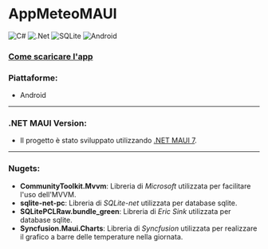 # AppMeteoMAUI

![C#](https://img.shields.io/badge/c%23-%23239120.svg?style=for-the-badge&logo=c-sharp&logoColor=white)
![.Net](https://img.shields.io/badge/.NET-5C2D91?style=for-the-badge&logo=.net&logoColor=white)
![SQLite](https://img.shields.io/badge/sqlite-%2307405e.svg?style=for-the-badge&logo=sqlite&logoColor=white)
![Android](https://img.shields.io/badge/Android-3DDC84?style=for-the-badge&logo=android&logoColor=white)
### [Come scaricare l'app](https://github.com/GiorgioCitterio/AppMeteoMAUI/wiki)
### Piattaforme:
- Android
---
### .NET MAUI Version:
- Il progetto è stato sviluppato utilizzando [.NET MAUI 7](https://learn.microsoft.com/en-us/dotnet/maui/whats-new/dotnet-7?view=net-maui-7.0).
---
### Nugets:
- **CommunityToolkit.Mvvm**: Libreria di *Microsoft* utilizzata per facilitare l'uso dell'MVVM.
- **sqlite-net-pc**: Libreria di *SQLite-net* utilizzata per database sqlite.
- **SQLitePCLRaw.bundle_green**: Libreria di *Eric Sink* utilizzata per database sqlite.
- **Syncfusion.Maui.Charts**: Libreria di *Syncfusion* utilizzata per realizzare il grafico a barre delle temperature nella giornata.
